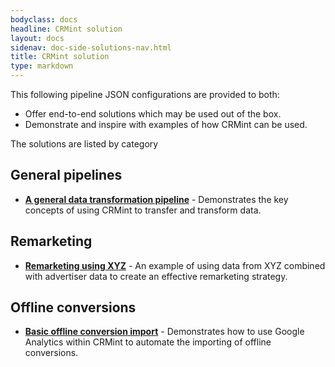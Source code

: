 ```yaml
---
bodyclass: docs
headline: CRMint solution
layout: docs
sidenav: doc-side-solutions-nav.html
title: CRMint solution
type: markdown
---
```


This following pipeline JSON configurations are provided to both:

*   Offer end-to-end solutions which may be used out of the box.
*   Demonstrate and inspire with examples of how CRMint can be used.

The solutions are listed by category

## General pipelines

*   [**A general data transformation pipeline**](template.html) - Demonstrates the key concepts of
    using CRMint to transfer and transform data.

## Remarketing

*   [**Remarketing using XYZ**](template.html) - An example of using data from XYZ combined with
    advertiser data to create an effective remarketing strategy.

## Offline conversions

*   [**Basic offline conversion import**](template.html) - Demonstrates how to use Google Analytics
    within CRMint to automate the importing of offline conversions.